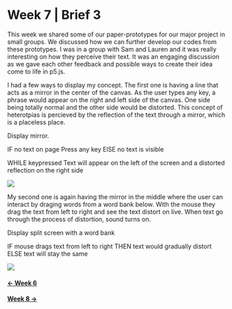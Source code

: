 # Week 7 | Brief 3
This week we shared some of our paper-prototypes for our major project in small groups. We discussed how we can further develop our codes from these prototypes. I was in a group with Sam and Lauren and it was really interesting on how they perceive their text. It was an engaging discussion as we gave each other feedback and possible ways to create their idea come to life in p5.js.

I had a few ways to display my concept. The first one is having a line that acts as a mirror in the center of the canvas. As the user types any key, a phrase would appear on the right and left side of the canvas. One side being totally normal and the other side would be distorted. This concept of heterotpias is percieved by the reflection of the text through a mirror, which is a placeless place.

Display mirror.

IF no text on page
Press any key
ElSE no text is visible

WHILE keypressed
Text will appear on the left of the screen and a distorted reflection on the right side

<img src ="prototype 1.gif">

My second one is again having the mirror in the middle where the user can interact by draging words from a word bank below. With the mouse they drag the text from left to right and see the text distort on live. When text go through the process of distortion, sound turns on.

Display split screen with a word bank

IF mouse drags text from left to right
THEN text would gradually distort
ELSE text will stay the same

<img src ="prototype 2.gif">

#### [<- Week 6](https://natnathania.github.io/Codewords-2020/Week%206/)
#### [Week 8 ->](https://natnathania.github.io/Codewords-2020/Week%208/)


